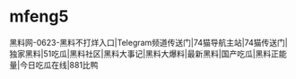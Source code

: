 # mfeng5
黑料网-0623-黑料不打烊入口|Telegram频道传送门|74猫导航主站|74猫传送门|独家黑料|51吃瓜|黑料社区|黑料大事记|黑料大爆料|最新黑料|国产吃瓜|黑料正能量|今日吃瓜在线|881比鸭
